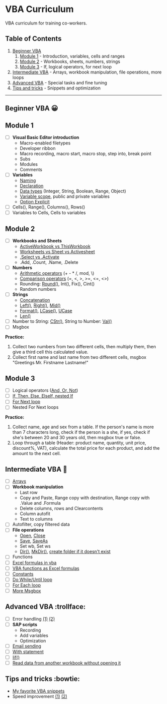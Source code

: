 # VBA Curriculum
VBA curriculum for training co-workers.

## Table of Contents

1. [Beginner VBA](https://github.com/codergy/vbacurriculum#beginner-vba-grinning)
   1. [Module 1](https://github.com/codergy/vbacurriculum#module-1) - Introduction, variables, cells and ranges
   1. [Module 2](https://github.com/codergy/vbacurriculum#module-2) - Workbooks, sheets, numbers, strings
   1. [Module 3](https://github.com/codergy/vbacurriculum#module-3) - If, logical operators, for next loop
1. [Intermediate VBA](https://github.com/codergy/vbacurriculum#intermediate-vba-metal) - Arrays, workbook manipulation, file operations, more loops
1. [Advanced VBA](https://github.com/codergy/vbacurriculum#advanced-vba-trollface) - Special tasks and fine tuning
1. [Tips and tricks](https://github.com/codergy/vbacurriculum#tips-and-tricks-bowtie) - Snippets and optimization

---

## Beginner VBA :grinning:

## Module 1
- [ ] **Visual Basic Editor introduction**
  - Macro-enabled filetypes
  - Developer ribbon
  - Macro recording, macro start, macro stop, step into, break point
  - Subs
  - Modules
  - Comments
- [ ] **Variables**
  - [Naming](https://msdn.microsoft.com/en-us/vba/language-reference-vba/articles/visual-basic-naming-rules)
  - [Declaration](https://msdn.microsoft.com/en-us/vba/language-reference-vba/articles/declaring-variables)
  - [Data types](https://docs.microsoft.com/en-us/dotnet/visual-basic/language-reference/data-types/data-type-summary) (Integer, String, Boolean, Range, Object)
  - [Variable scope](https://msdn.microsoft.com/en-us/vba/language-reference-vba/articles/understanding-scope-and-visibility), public and private variables
  - [Option Explicit](https://docs.microsoft.com/en-us/dotnet/visual-basic/language-reference/statements/option-explicit-statement)
- [ ] Cells(), Range(), Columns(), Rows()
- [ ] Variables to Cells, Cells to variables

## Module 2

- [ ] **Workbooks and Sheets**
  - [ActiveWorkbook vs ThisWorkbook](http://analystcave.com/vba-tip-day-activeworkbook-vs-thisworkbook/)
  - [Worksheets vs Sheet vs Activesheet](http://analystcave.com/excel-vba-worksheets-tutorial-vba-activesheet-vs-worksheets/)
  - [.Select vs .Activate](https://stackoverflow.com/questions/7180008/excel-select-vs-activate)
  - .Add, .Count, .Name, .Delete
- [ ] **Numbers**
  - [Arithmetic operators](https://docs.microsoft.com/en-us/dotnet/visual-basic/language-reference/operators/arithmetic-operators) (+ - * /, mod, \\)
  - [Comparison operators](https://docs.microsoft.com/en-us/dotnet/visual-basic/language-reference/operators/comparison-operators) (=, <, >, >=, <=, <>)
  - Rounding: [Round()](https://msdn.microsoft.com/en-us/vba/excel-vba/articles/worksheetfunction-round-method-excel), Int(), Fix(), Cint()
  - Random numbers
- [ ] **Strings**
    - [Concatenation](https://docs.microsoft.com/en-us/dotnet/visual-basic/programming-guide/language-features/operators-and-expressions/concatenation-operators)
    - [Left()](https://msdn.microsoft.com/en-us/vba/language-reference-vba/articles/left-function), [Right()](https://msdn.microsoft.com/en-us/vba/language-reference-vba/articles/right-function), [Mid()](https://msdn.microsoft.com/en-us/vba/language-reference-vba/articles/mid-function)
    - [Format()](https://msdn.microsoft.com/en-us/vba/language-reference-vba/articles/format-function-visual-basic-for-applications), [LCase()](https://msdn.microsoft.com/en-us/vba/language-reference-vba/articles/lcase-function), [UCase](https://msdn.microsoft.com/en-us/vba/language-reference-vba/articles/ucase-function)
    - [Len()](https://msdn.microsoft.com/en-us/vba/language-reference-vba/articles/len-function)
- [ ] Number to String: [CStr()](https://docs.microsoft.com/en-us/dotnet/visual-basic/language-reference/functions/type-conversion-functions), String to Number: [Val()](https://msdn.microsoft.com/en-us/vba/language-reference-vba/articles/val-function)
- [ ] Msgbox

**Practice:**
1. Collect two numbers from two different cells, then multiply them, then give a third cell this calculated value.
1. Collect first name and last name from two different cells, msgbox "Greetings Mr. Firstname Lastname!"

## Module 3

- [ ] Logical operators ([And, Or, Not](https://docs.microsoft.com/en-us/dotnet/visual-basic/programming-guide/language-features/operators-and-expressions/logical-and-bitwise-operators))
- [ ] [If, Then, Else, ElseIf, nested If](https://docs.microsoft.com/en-us/dotnet/visual-basic/language-reference/statements/if-then-else-statement)
- [ ] [For Next loop](https://docs.microsoft.com/en-us/dotnet/visual-basic/language-reference/statements/for-next-statement)
- [ ] Nested For Next loops

**Practice:**
1. Collect name, age and sex from a table. If the person's name is more than 7 characters long, check if the person is a she, if yes, check if she's between 20 and 30 years old, then msgbox true or false.
2. Loop through a table (Header: product name, quantity, unit price, discount%, VAT), calculate the total price for each product, and add the amount to the next cell.

## Intermediate VBA :metal:

- [ ] [Arrays](https://docs.microsoft.com/en-us/dotnet/visual-basic/programming-guide/language-features/arrays/)
- [ ] **Workbook manipulation**
  - Last row
  - Copy and Paste, Range copy with destination, Range copy with .Value and .Formula
  - Delete columns, rows and Clearcontents
  - Column autofit
  - Text to columns
- [ ] Autofilter, copy filtered data
- [ ] **File operations**
  - [Open](https://msdn.microsoft.com/en-us/vba/excel-vba/articles/workbooks-open-method-excel), [Close](https://msdn.microsoft.com/en-us/vba/excel-vba/articles/workbook-close-method-excel)
  - [Save](https://msdn.microsoft.com/en-us/vba/excel-vba/articles/workbook-save-method-excel), [SaveAs](https://msdn.microsoft.com/en-us/vba/excel-vba/articles/workbook-saveas-method-excel)
  - Set wb, Set ws
  - [Dir()](http://analystcave.com/vba-reference-functions/vba-file-functions/vba-dir-function/), [MkDir()](http://analystcave.com/vba-reference-functions/vba-file-functions/vba-mkdir-function/), [create folder if it doesn't exist](https://www.mrexcel.com/forum/excel-questions/575970-determine-if-directory-exists-if-not-create.html)
- [ ] Functions
- [ ] [Excel formulas in vba](https://msdn.microsoft.com/en-us/vba/excel-vba/articles/worksheetfunction-object-excel)
- [ ] [VBA functions as Excel formulas](http://www.fontstuff.com/vba/vbatut01.htm)
- [ ] [Constants](https://msdn.microsoft.com/en-us/vba/language-reference-vba/articles/declaring-constants)
- [ ] [Do While/Until loop](https://msdn.microsoft.com/en-us/vba/language-reference-vba/articles/using-doloop-statements)
- [ ] [For Each loop](https://docs.microsoft.com/en-us/dotnet/visual-basic/language-reference/statements/for-each-next-statement)
- [ ] [More Msgbox](https://www.mrexcel.com/forum/excel-questions/492894-msgbox-vbyesno.html)

## Advanced VBA :trollface:

- [ ] Error handling [(1)](http://analystcave.com/vba-proper-vba-error-handling/) [(2)](https://excelmacromastery.com/vba-error-handling/)
- [ ] **SAP scripts**
  - Recording
  - Add variables
  - Optimization
- [ ] [Email sending](https://www.rondebruin.nl/win/s1/outlook/mail.htm)
- [ ] [With statement](https://www.homeandlearn.org/with_end_with.html)
- [ ] [Iif()](https://msdn.microsoft.com/en-us/vba/language-reference-vba/articles/iif-function)
- [ ] [Read data from another workbook without opening it](https://github.com/codergy/vba-snippets/blob/master/README.md#read-data-from-another-workbook-without-opening-it)

## Tips and tricks :bowtie:

- [My favorite VBA snippets](https://github.com/codergy/vba-snippets/blob/master/README.md)
- Speed improvement [(1)](http://analystcave.com/excel-improve-vba-performance/) [(2)](http://www.ozgrid.com/VBA/SpeedingUpVBACode.htm)
